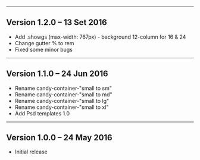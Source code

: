 --------------------------------------------------------------------------
Version 1.2.0 – 13 Set 2016
--------------------------------------------------------------------------

 - Add .showgs (max-width: 767px) - background 12-column for 16 & 24
 - Change gutter % to rem
 - Fixed some minor bugs

--------------------------------------------------------------------------
Version 1.1.0 – 24 Jun 2016
--------------------------------------------------------------------------

 - Rename candy-container-"small to sm"
 - Rename candy-container-"small to md"
 - Rename candy-container-"small to lg"
 - Rename candy-container-"small to xl"
 - Add Psd templates 1.0

--------------------------------------------------------------------------
Version 1.0.0 – 24 May 2016
--------------------------------------------------------------------------

 - Initial release